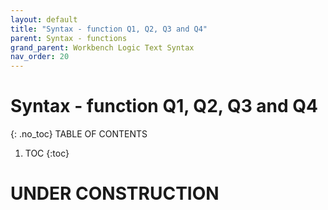 ```yaml
---
layout: default
title: "Syntax - function Q1, Q2, Q3 and Q4"
parent: Syntax - functions
grand_parent: Workbench Logic Text Syntax
nav_order: 20
---
```

# Syntax - function Q1, Q2, Q3 and Q4
{: .no_toc}
TABLE OF CONTENTS 
1. TOC
{:toc}  
 
# UNDER CONSTRUCTION
